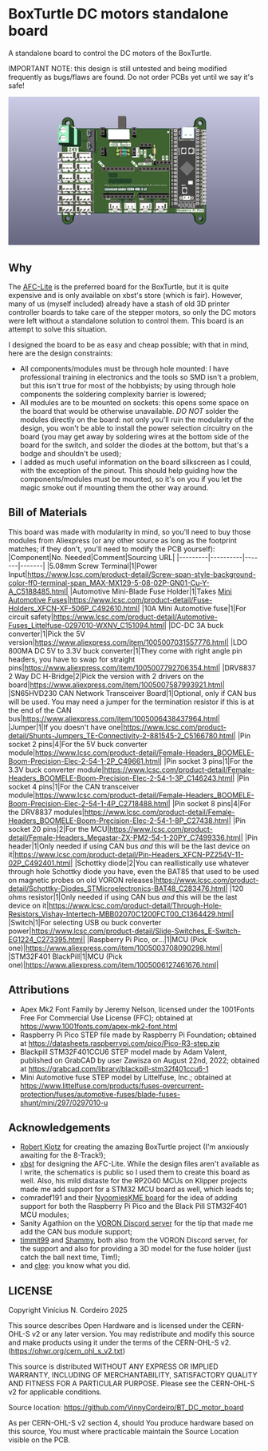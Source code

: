 # BoxTurtle DC motors standalone board
A standalone board to control the DC motors of the BoxTurtle.

IMPORTANT NOTE: this design is still untested and being modified frequently as bugs/flaws are found. Do not order PCBs yet until we say it's safe!

![plot](./BoxTurtle_DC_motors_RPiPico.png)

## Why
The [AFC-Lite](https://github.com/xbst/AFC-Lite) is the preferred board for the BoxTurtle, but it is quite expensive and is only available on xbst's store (which is fair). However, many of us (myself included) already have a stash of old 3D printer controller boards to take care of the stepper motors, so only the DC motors were left without a standalone solution to control them. This board is an attempt to solve this situation.

I designed the board to be as easy and cheap possible; with that in mind, here are the design constraints:
- All components/modules must be through hole mounted: I have professional training in electronics and the tools so SMD isn't a problem, but this isn't true for most of the hobbyists; by using through hole components the soldering complexity barrier is lowered;
- All modules are to be mounted on sockets: this opens some space on the board that would be otherwise unavailable. _DO NOT_ solder the modules directly on the board: not only you'll ruin the modularity of the design, you won't be able to install the power selection circuitry on the board (you may get away by soldering wires at the bottom side of the board for the switch, and solder the diodes at the bottom, but that's a bodge and shouldn't be used);
- I added as much useful information on the board silkscreen as I could, with the exception of the pinout. This should help guiding how the components/modules must be mounted, so it's on you if you let the magic smoke out if mounting them the other way around.

## Bill of Materials
This board was made with modularity in mind, so you'll need to buy those modules from Aliexpress (or any other source as long as the footprint matches; if they don't, you'll need to modify the PCB yourself):
|Component|No. Needed|Comment|Sourcing URL|
|---------|----------|-------|-------|
|5.08mm Screw Terminal|1|Power Input|https://www.lcsc.com/product-detail/Screw-span-style-background-color-ff0-terminal-span_MAX-MX129-5-08-02P-GN01-Cu-Y-A_C5188485.html|
|Automotive Mini-Blade Fuse Holder|1|Takes [Mini Automotive Fuses](https://www.keyelco.com/product.cfm/product_id/1376)|https://www.lcsc.com/product-detail/Fuse-Holders_XFCN-XF-506P_C492610.html|
|10A Mini Automotive fuse|1|For circuit safety|https://www.lcsc.com/product-detail/Automotive-Fuses_Littelfuse-0297010-WXNV_C151094.html|
|DC-DC 3A buck converter|1|Pick the 5V version|https://www.aliexpress.com/item/1005007031557776.html|
|LDO 800MA DC 5V to 3.3V buck converter|1|They come with right angle pin headers, you have to swap for straight pins|https://www.aliexpress.com/item/1005007792706354.html|
|DRV8837 2 Way DC H-Bridge|2|Pick the version with 2 drivers on the board|https://www.aliexpress.com/item/1005007587993921.html|
|SN65HVD230 CAN Network Transceiver Board|1|Optional, only if CAN bus will be used. You may need a jumper for the termination resistor if this is at the end of the CAN bus|https://www.aliexpress.com/item/1005006438437964.html|
|Jumper|1|If you doesn't have one|https://www.lcsc.com/product-detail/Shunts-Jumpers_TE-Connectivity-2-881545-2_C5166780.html|
|Pin socket 2 pins|4|For the 5V buck converter module|https://www.lcsc.com/product-detail/Female-Headers_BOOMELE-Boom-Precision-Elec-2-54-1-2P_C49661.html|
|Pin socket 3 pins|1|For the 3.3V buck converter module|https://www.lcsc.com/product-detail/Female-Headers_BOOMELE-Boom-Precision-Elec-2-54-1-3P_C146243.html|
|Pin socket 4 pins|1|For the CAN transceiver module|https://www.lcsc.com/product-detail/Female-Headers_BOOMELE-Boom-Precision-Elec-2-54-1-4P_C2718488.html|
|Pin socket 8 pins|4|For the DRV8837 modules|https://www.lcsc.com/product-detail/Female-Headers_BOOMELE-Boom-Precision-Elec-2-54-1-8P_C27438.html|
|Pin socket 20 pins|2|For the MCU|https://www.lcsc.com/product-detail/Female-Headers_Megastar-ZX-PM2-54-1-20PY_C7499336.html|
|Pin header|1|Only needed if using CAN bus _and_ this will be the last device on it|https://www.lcsc.com/product-detail/Pin-Headers_XFCN-PZ254V-11-02P_C492401.html|
|Schottky diode|2|You can reallistically use whatever through hole Schottky diode you have, even the BAT85 that used to be used on magnetic probes on old VORON releases|https://www.lcsc.com/product-detail/Schottky-Diodes_STMicroelectronics-BAT48_C283476.html|
|120 ohms resistor|1|Only needed if using CAN bus _and_ this will be the last device on it|https://www.lcsc.com/product-detail/Through-Hole-Resistors_Vishay-Intertech-MBB02070C1200FCT00_C1364429.html|
|Switch|1|For selecting USB ou buck converter power|https://www.lcsc.com/product-detail/Slide-Switches_E-Switch-EG1224_C273395.html|
|Raspberry Pi Pico, or...|1|MCU (Pick one)|https://www.aliexpress.com/item/1005003708090298.html|
|STM32F401 BlackPill|1|MCU (Pick one)|https://www.aliexpress.com/item/1005006127461676.html|

## Attributions
- Apex Mk2 Font Family by Jeremy Nelson, licensed under the 1001Fonts Free For Commercial Use License (FFC); obtained at https://www.1001fonts.com/apex-mk2-font.html
- Raspberry Pi Pico STEP file made by Raspberry Pi Foundation; obtained at https://datasheets.raspberrypi.com/pico/Pico-R3-step.zip
- Blackpill STM32F401CCU6 STEP model made by Adam Valent, published on GrabCAD by user Zawisza on August 22nd, 2022; obtained at https://grabcad.com/library/blackpill-stm32f401ccu6-1
- Mini Automotive fuse STEP model by Littelfuse, Inc.; obtained at https://www.littelfuse.com/products/fuses-overcurrent-protection/fuses/automotive-fuses/blade-fuses-shunt/mini/297/0297010-u

## Acknowledgements
- [Robert Klotz](https://github.com/ArmoredTurtle) for creating the amazing BoxTurtle project (I'm anxiously awaiting for the 8-Track!);
- [xbst](https://github.com/xbst) for designing the AFC-Lite. While the design files aren't available as I write, the schematics is public so I used them to create this board as well. Also, his mild distaste for the RP2040 MCUs on Klipper projects made me add support for a STM32 MCU board as well, which leads to;
- comradef191 and their [NyoomiesKME board](https://github.com/comradef191/NyoomiesKME) for the idea of adding support for both the Raspberry Pi Pico and the Black Pill STM32F401 MCU modules;
- Sanity Agathion on the [VORON Discord server](https://discord.gg/voron) for the tip that made me add the CAN bus module support;
- [timmit99](https://github.com/timmit99/) and [Shammy](https://xrbunker.works), both also from the VORON Discord server, for the support and also for providing a 3D model for the fuse holder (just catch the ball next time, Tim!);
- and [clee](https://github.com/clee): you know what you did.

## LICENSE
Copyright Vinícius N. Cordeiro 2025

This source describes Open Hardware and is licensed under the CERN-OHL-S v2 or any later version.
You may redistribute and modify this source and make products using it under the terms of the CERN-OHL-S v2. (https://ohwr.org/cern_ohl_s_v2.txt)

This source is distributed WITHOUT ANY EXPRESS OR IMPLIED WARRANTY, INCLUDING OF MERCHANTABILITY, SATISFACTORY QUALITY AND FITNESS FOR A PARTICULAR PURPOSE. Please see the CERN-OHL-S v2 for applicable conditions.

Source location: https://github.com/VinnyCordeiro/BT_DC_motor_board

As per CERN-OHL-S v2 section 4, should You produce hardware based on this source, You must where practicable maintain the Source Location visible on the PCB.
